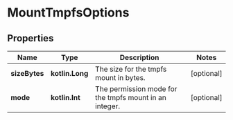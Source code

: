 
# MountTmpfsOptions

## Properties
| Name | Type | Description | Notes |
| ------------ | ------------- | ------------- | ------------- |
| **sizeBytes** | **kotlin.Long** | The size for the tmpfs mount in bytes. |  [optional] |
| **mode** | **kotlin.Int** | The permission mode for the tmpfs mount in an integer. |  [optional] |



